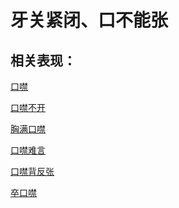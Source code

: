 # 牙关紧闭、口不能张

## 相关表现：

[口噤](https://zuoye.gmzyh.com/search?key=口噤)
[口噤不开](https://zuoye.gmzyh.com/search?key=口噤不开)
[胸满口噤](https://zuoye.gmzyh.com/search?key=胸满口噤)
[口噤难言](https://zuoye.gmzyh.com/search?key=口噤难言)
[口噤背反张](https://zuoye.gmzyh.com/search?key=口噤背反张)
[卒口噤](https://zuoye.gmzyh.com/search?key=卒口噤)